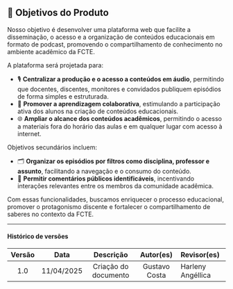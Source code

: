 ## 🎯 Objetivos do Produto

Nosso objetivo é desenvolver uma plataforma web que facilite a disseminação, o acesso e a organização de conteúdos educacionais em formato de podcast, promovendo o compartilhamento de conhecimento no ambiente acadêmico da FCTE.

A plataforma será projetada para:

- 🎙️ **Centralizar a produção e o acesso a conteúdos em áudio**, permitindo que docentes, discentes, monitores e convidados publiquem episódios de forma simples e estruturada.
- 🤝 **Promover a aprendizagem colaborativa**, estimulando a participação ativa dos alunos na criação de conteúdos educacionais.
- 🌐 **Ampliar o alcance dos conteúdos acadêmicos**, permitindo o acesso a materiais fora do horário das aulas e em qualquer lugar com acesso à internet.

Objetivos secundários incluem:

- 🗂️ **Organizar os episódios por filtros como disciplina, professor e assunto**, facilitando a navegação e o consumo do conteúdo.
- 💬 **Permitir comentários públicos identificáveis**, incentivando interações relevantes entre os membros da comunidade acadêmica.

Com essas funcionalidades, buscamos enriquecer o processo educacional, promover o protagonismo discente e fortalecer o compartilhamento de saberes no contexto da FCTE.

---

#### Histórico de versões 

| Versão |    Data    |        Descrição         |    Autor(es)    |  Revisor(es)          
| :----: | :--------: | :----------------------: | :-------------: | :----------------|
|  1.0   | 11/04/2025 |   Criação do documento   | Gustavo Costa | Harleny Angéllica  | 
